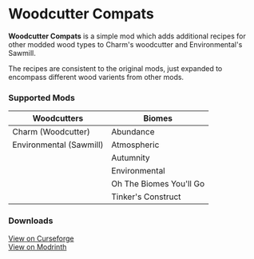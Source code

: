 # Woodcutter Compats

**Woodcutter Compats** is a simple mod which adds additional recipes for other modded wood types to Charm's woodcutter and Environmental's Sawmill.

The recipes are consistent to the original mods, just expanded to encompass different wood varients from other mods.

### Supported Mods
| Woodcutters             | Biomes                  |
|-------------------------|-------------------------|
| Charm (Woodcutter)      | Abundance               |
| Environmental (Sawmill) | Atmospheric             |
|                         | Autumnity               |
|                         | Environmental           |
|                         | Oh The Biomes You'll Go |
|                         | Tinker's Construct      |

### Downloads
[View on Curseforge](https://www.curseforge.com/minecraft/mc-mods/woodcutter-compats) <br>
[View on Modrinth](https://modrinth.com/mod/woodcutter-compats)
